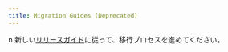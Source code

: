 ```yaml
---
title: Migration Guides (Deprecated)
---
```

n
新しい[リリースガイド](../support/releases.md)に従って、移行プロセスを進めてください。